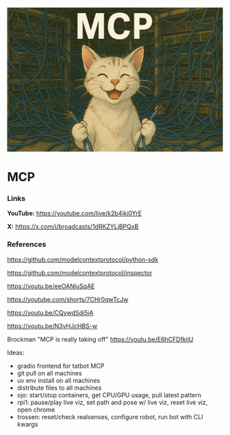 ![thumbnail](thumbnail.jpg)

# MCP

### Links

**YouTube:** https://youtube.com/live/k2b4iki0YrE

**X:** https://x.com/i/broadcasts/1dRKZYLjBPQxB

### References

https://github.com/modelcontextprotocol/python-sdk

https://github.com/modelcontextprotocol/inspector

https://youtu.be/eeOANluSqAE

https://youtube.com/shorts/7CHr0qwTcJw

https://youtu.be/CQywdSdi5iA

https://youtu.be/N3vHJcHBS-w

Brockman "MCP is really taking off"
https://youtu.be/E6hCFDfkijU

Ideas:
- gradio frontend for tatbot MCP
- git pull on all machines
- uv env install on all machines
- distribute files to all machines
- ojo: start/stop containers, get CPU/GPU usage, pull latest pattern
- rpi1: pause/play live viz, set path and pose w/ live viz, reset live viz, open chrome
- trossen: reset/check realsenses, configure robot, run bot with CLI kwargs